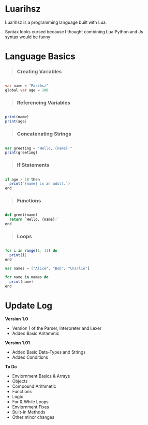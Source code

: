 # Luarihsz
Luarihsz is a programming language built with Lua. 

Syntax looks cursed because I thought combining Lua Python and Js syntax would be funny

# Language Basics

>### Creating Variables
```csharp

var name = "Parihsz"
global var age = 100

```

>### Referencing Variables
```js

print(name)
print(age)

```

>### Concatenating Strings
```js

var greeting = "Hello, {name}!"
print(greeting)

```

>### If Statements
```js

if age > 18 then
  print(`{name} is an adult.`)
end

```

>### Functions
```python

def greet(name)
  return `Hello, {name}!`
end

```

>### Loops
```js

for i in range(1, 11) do
  print(i)
end

var names = ["Alice", "Bob", "Charlie"]

for name in names do
  print(name)
end
```


# Update Log


 **Version 1.0**
* Version 1 of the Parser, Interpreter and Lexer
* Added Basic Arithmetic

 **Version 1.01**
* Added Basic Data-Types and Strings
* Added Conditions

 **To Do**
* Enviornment Basics & Arrays
* Objects
* Compound Arithmetic
* Functions
* Logic
* For & While Loops
* Enviornment Fixes 
* Built-in Methods
* Other minor changes


